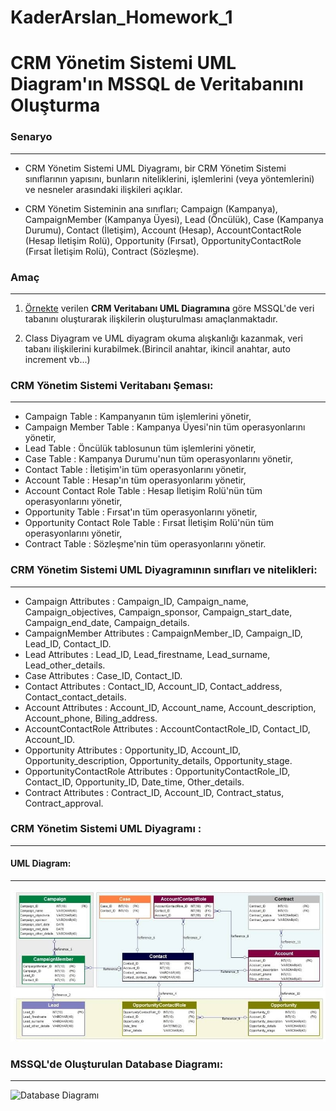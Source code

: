 # KaderArslan_Homework_1
# CRM Yönetim Sistemi UML Diagram'ın MSSQL de Veritabanını Oluşturma

### Senaryo
---
* CRM Yönetim Sistemi UML Diyagramı, bir CRM Yönetim Sistemi sınıflarının yapısını, bunların niteliklerini, işlemlerini (veya yöntemlerini) ve nesneler arasındaki ilişkileri açıklar. 

* CRM Yönetim Sisteminin ana sınıfları; Campaign (Kampanya), CampaignMember (Kampanya Üyesi), Lead (Öncülük), Case (Kampanya Durumu), Contact (İletişim), Account (Hesap), AccountContactRole (Hesap İletişim Rolü), Opportunity (Fırsat), OpportunityContactRole (Fırsat İletişim Rolü), Contract (Sözleşme).

### Amaç
---
1. [Örnekte](https://www.google.com/imgres?imgurl=https%3A%2F%2Fsoft-builder.com%2Fwp-content%2Fuploads%2F2020%2F06%2FCRM-er-diagram.jpg&imgrefurl=https%3A%2F%2Fsoft-builder.com%2Fcrm-database-model-example%2F&tbnid=ypU4LSo4GUPAwM&vet=12ahUKEwjI0tG3q5j3AhVn7rsIHQ6UCLgQMygBegUIARCzAQ..i&docid=nGG6yVxJASl6yM&w=1100&h=530&q=crm%20database%20uml%20diagram&hl=tr&ved=2ahUKEwjI0tG3q5j3AhVn7rsIHQ6UCLgQMygBegUIARCzAQ "Satış ve Envanter Yönetim Sistemi Sınıf Diyagramı") verilen **CRM Veritabanı UML Diagramına** göre MSSQL'de veri tabanını oluşturarak ilişkilerin oluşturulması amaçlanmaktadır.

1. Class Diyagram ve UML diyagram okuma alışkanlığı kazanmak, veri tabanı ilişkilerini kurabilmek.(Birincil anahtar, ikincil anahtar, auto increment vb...)

### CRM Yönetim Sistemi Veritabanı Şeması:
---
* Campaign Table : Kampanyanın tüm işlemlerini yönetir,
* Campaign Member Table : Kampanya Üyesi'nin tüm operasyonlarını yönetir,
* Lead Table : Öncülük tablosunun tüm işlemlerini yönetir,
* Case Table : Kampanya Durumu'nun tüm operasyonlarını yönetir,
* Contact Table : İletişim'in tüm operasyonlarını yönetir,
* Account Table : Hesap'ın tüm operasyonlarını yönetir,
* Account Contact Role Table : Hesap İletişim Rolü'nün tüm operasyonlarını yönetir,
* Opportunity Table : Fırsat'ın tüm operasyonlarını yönetir,
* Opportunity Contact Role Table : Fırsat İletişim Rolü'nün tüm operasyonlarını yönetir,
* Contract Table : Sözleşme'nin tüm operasyonlarını yönetir.

### CRM Yönetim Sistemi UML Diyagramının sınıfları ve nitelikleri:
---
* Campaign Attributes : Campaign_ID, Campaign_name, Campaign_objectives, Campaign_sponsor, Campaign_start_date, Campaign_end_date, Campaign_details.
* CampaignMember Attributes : CampaignMember_ID, Campaign_ID, Lead_ID, Contact_ID.
* Lead Attributes : Lead_ID, Lead_firestname, Lead_surname, Lead_other_details.
* Case Attributes : Case_ID, Contact_ID.
* Contact Attributes : Contact_ID, Account_ID, Contact_address, Contact_contact_details.
* Account Attributes : Account_ID, Account_name, Account_description, Account_phone, Biling_address.
* AccountContactRole Attributes : AccountContactRole_ID, Contact_ID, Account_ID.
* Opportunity Attributes : Opportunity_ID, Account_ID, Opportunity_description, Opportunity_details, Opportunity_stage.
* OpportunityContactRole Attributes : OpportunityContactRole_ID, Contact_ID, Opportunity_ID, Date_time, Other_details.
* Contract Attributes : Contract_ID, Account_ID, Contract_status, Contract_approval.

### CRM Yönetim Sistemi UML Diyagramı :
---
#### UML Diagram:
---
![UML Diagramı](https://github.com/GelecekVarlik-FullStack-Bootcamp/odev-1-KaderArslan/blob/main/Campaign_UML_Diagram.jpg)

### MSSQL'de Oluşturulan Database Diagramı:
---
![Database Diagramı](https://github.com/GelecekVarlik-FullStack-Bootcamp/Kader_Arslan_Homework_1/blob/main/Campaign_Database_Diagram.png)
